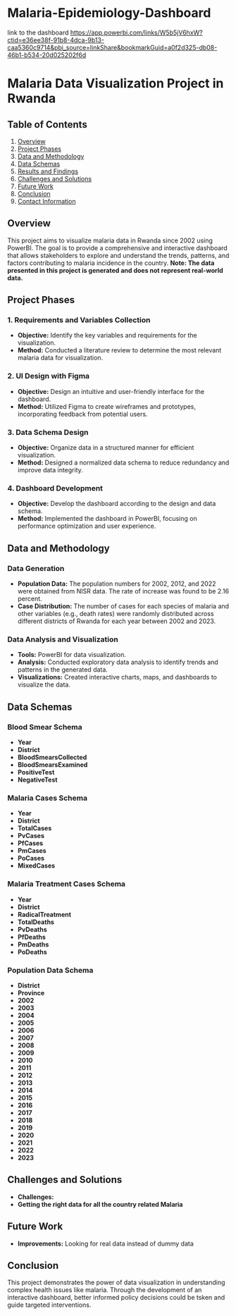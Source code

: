# Malaria-Epidemiology-Dashboard

link to the dashboard https://app.powerbi.com/links/W5b5jV6hxW?ctid=e36ee38f-91b8-4dca-9b13-caa5360c9714&pbi_source=linkShare&bookmarkGuid=a0f2d325-db08-46b1-b534-20d025202f6d

# Malaria Data Visualization Project in Rwanda

## Table of Contents
1. [Overview](#overview)
2. [Project Phases](#project-phases)
3. [Data and Methodology](#data-and-methodology)
4. [Data Schemas](#data-schemas)
5. [Results and Findings](#results-and-findings)
6. [Challenges and Solutions](#challenges-and-solutions)
7. [Future Work](#future-work)
8. [Conclusion](#conclusion)
9. [Contact Information](#contact-information)

## Overview
This project aims to visualize malaria data in Rwanda since 2002 using PowerBI. The goal is to provide a comprehensive and interactive dashboard that allows stakeholders to explore and understand the trends, patterns, and factors contributing to malaria incidence in the country. **Note: The data presented in this project is generated and does not represent real-world data.**

## Project Phases

### 1. Requirements and Variables Collection
- **Objective:** Identify the key variables and requirements for the visualization.
- **Method:** Conducted a literature review to determine the most relevant malaria data for visualization.

### 2. UI Design with Figma
- **Objective:** Design an intuitive and user-friendly interface for the dashboard.
- **Method:** Utilized Figma to create wireframes and prototypes, incorporating feedback from potential users.

### 3. Data Schema Design
- **Objective:** Organize data in a structured manner for efficient visualization.
- **Method:** Designed a normalized data schema to reduce redundancy and improve data integrity.

### 4. Dashboard Development
- **Objective:** Develop the dashboard according to the design and data schema.
- **Method:** Implemented the dashboard in PowerBI, focusing on performance optimization and user experience.

## Data and Methodology

### Data Generation
- **Population Data:** The population numbers for 2002, 2012, and 2022 were obtained from NISR data. The rate of increase was found  to be 2.16 percent.
- **Case Distribution:** The number of cases for each species of malaria and other variables (e.g., death rates) were randomly distributed across different districts of Rwanda for each year between 2002 and 2023.

### Data Analysis and Visualization
- **Tools:** PowerBI for data visualization.
- **Analysis:** Conducted exploratory data analysis to identify trends and patterns in the generated data.
- **Visualizations:** Created interactive charts, maps, and dashboards to visualize the data.

## Data Schemas

### Blood Smear Schema
- **Year**
- **District**
- **BloodSmearsCollected**
- **BloodSmearsExamined**
- **PositiveTest**
- **NegativeTest**

### Malaria Cases Schema
- **Year**
- **District**
- **TotalCases**
- **PvCases**
- **PfCases**
- **PmCases**
- **PoCases**
- **MixedCases**

### Malaria Treatment Cases Schema
- **Year**
- **District**
- **RadicalTreatment**
- **TotalDeaths**
- **PvDeaths**
- **PfDeaths**
- **PmDeaths**
- **PoDeaths**

### Population Data Schema
- **District**
- **Province**
- **2002**
- **2003**
- **2004**
- **2005**
- **2006**
- **2007**
- **2008**
- **2009**
- **2010**
- **2011**
- **2012**
- **2013**
- **2014**
- **2015**
- **2016**
- **2017**
- **2018**
- **2019**
- **2020**
- **2021**
- **2022**
- **2023**

## Challenges and Solutions
- **Challenges:**
- **Getting the right data for all the country related Malaria**

## Future Work
- **Improvements:** Looking for real data instead of dummy data 

## Conclusion
This project demonstrates the power of data visualization in understanding complex health issues like malaria. Through the development of an interactive dashboard, better informed policy decisions could be tsken and guide targeted interventions.


